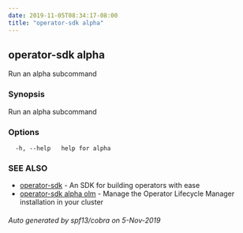 ```yaml
---
date: 2019-11-05T08:34:17-08:00
title: "operator-sdk alpha"
---
```

## operator-sdk alpha

Run an alpha subcommand

### Synopsis

Run an alpha subcommand

### Options

```
  -h, --help   help for alpha
```

### SEE ALSO

* [operator-sdk](operator-sdk)	 - An SDK for building operators with ease
* [operator-sdk alpha olm](operator-sdk_alpha_olm)	 - Manage the Operator Lifecycle Manager installation in your cluster

###### Auto generated by spf13/cobra on 5-Nov-2019
